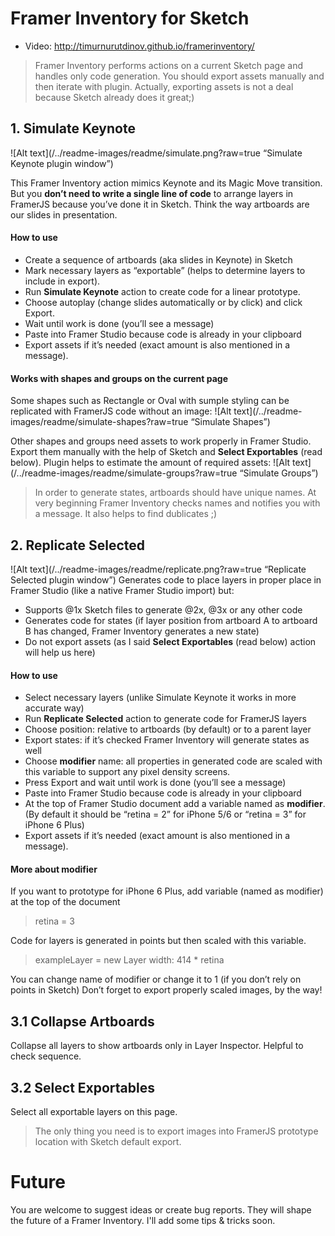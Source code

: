 # Framer Inventory for Sketch
- Video: http://timurnurutdinov.github.io/framerinventory/


>Framer Inventory performs actions on a current Sketch page and handles only code generation. You should export assets manually and then iterate with plugin. Actually, exporting assets is not a deal because Sketch already does it great;)

## 1. Simulate Keynote
![Alt text](/../readme-images/readme/simulate.png?raw=true “Simulate Keynote plugin window”)

This Framer Inventory action mimics Keynote and its Magic Move transition. But you **don’t need to write a single line of code** to arrange layers in FramerJS because you’ve done it in Sketch. Think the way artboards are our slides in presentation.

#### How to use
- Create a sequence of artboards (aka slides in Keynote) in Sketch
- Mark necessary layers as “exportable” (helps to determine layers to include in export).
- Run **Simulate Keynote** action to create code for a linear prototype.
- Choose autoplay (change slides automatically or by click) and click Export.
- Wait until work is done (you’ll see a message)
- Paste into Framer Studio because code is already in your clipboard
- Export assets if it’s needed (exact amount is also mentioned in a message).

#### Works with shapes and groups on the current page
Some shapes such as Rectangle or Oval with sumple styling can be replicated with FramerJS code without an image:
![Alt text](/../readme-images/readme/simulate-shapes?raw=true “Simulate Shapes”)

Other shapes and groups need assets to work properly in Framer Studio. Export them manually with the help of Sketch and **Select Exportables** (read below). Plugin helps to estimate the amount of required assets:
![Alt text](/../readme-images/readme/simulate-groups?raw=true “Simulate Groups”)

>In order to generate states, artboards should have unique names. At very beginning Framer Inventory checks names and notifies you with a message. It also helps to find dublicates ;)



## 2. Replicate Selected
![Alt text](/../readme-images/readme/replicate.png?raw=true “Replicate Selected plugin window”)
Generates code to place layers in proper place in Framer Studio (like a native Framer Studio import) but:
- Supports @1x Sketch files to generate @2x, @3x or any other code
- Generates code for states (if layer position from artboard A to artboard B has changed, Framer Inventory generates a new state)
- Do not export assets (as I said **Select Exportables** (read below) action will help us here)


#### How to use
- Select necessary layers (unlike Simulate Keynote it works in more accurate way)
- Run **Replicate Selected** action to generate code for FramerJS layers
- Choose position: relative to artboards (by default) or to a parent layer
- Export states: if it’s checked Framer Inventory will generate states as well
- Choose **modifier** name: all properties in generated code are scaled with this variable to support any pixel density screens.
- Press Export and wait until work is done (you’ll see a message)
- Paste into Framer Studio because code is already in your clipboard
- At the top of Framer Studio document add a variable named as **modifier**. (By default it should be “retina = 2” for iPhone 5/6 or “retina = 3” for iPhone 6 Plus)
- Export assets if it’s needed (exact amount is also mentioned in a message).

#### More about modifier
If you want to prototype for iPhone 6 Plus, add variable (named as modifier) at the top of the document
> retina = 3

Code for layers is generated in points but then scaled with this variable.
> exampleLayer = new Layer width: 414 * retina

You can change name of modifier or change it to 1 (if you don’t rely on points in Sketch)
Don’t forget to export properly scaled images, by the way!


## 3.1 Collapse Artboards
Collapse all layers to show artboards only in Layer Inspector. Helpful to check sequence.

## 3.2 Select Exportables
Select all exportable layers on this page.
>The only thing you need is to export images into FramerJS prototype location with Sketch default export.




# Future
You are welcome to suggest ideas or create bug reports. They will shape the future of a Framer Inventory. I'll add some tips & tricks soon.



